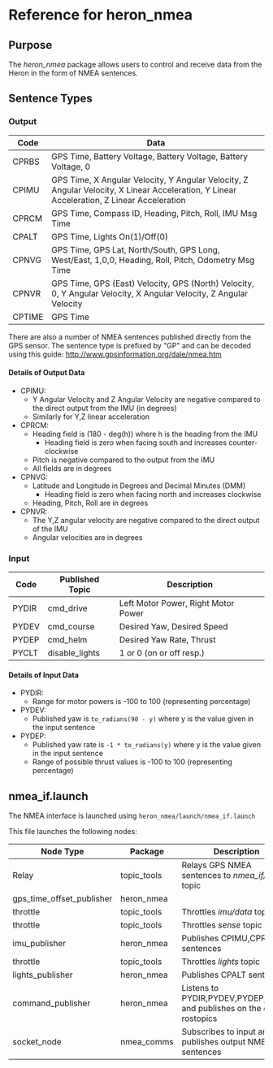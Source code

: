 # Reference for heron_nmea

## Purpose
The *heron_nmea* package allows users to control and receive data from the Heron in the form of NMEA sentences.

## Sentence Types

### Output
| Code | Data |
| --- | --- |
| CPRBS | GPS Time, Battery Voltage, Battery Voltage, Battery Voltage, 0 |
| CPIMU | GPS Time, X Angular Velocity, Y Angular Velocity, Z Angular Velocity, X Linear Acceleration, Y Linear Acceleration, Z Linear Acceleration |
| CPRCM | GPS Time, Compass ID, Heading, Pitch, Roll, IMU Msg Time |
| CPALT | GPS Time, Lights On(1)/Off(0) |
| CPNVG | GPS Time, GPS Lat, North/South, GPS Long, West/East, 1,0,0, Heading, Roll, Pitch, Odometry Msg Time |
| CPNVR | GPS Time, GPS (East) Velocity, GPS (North) Velocity, 0, Y Angular Velocity, X Angular Velocity, Z Angular Velocity |
| CPTIME | GPS Time |

There are also a number of NMEA sentences published directly from the GPS sensor. The sentence type is prefixed by "GP" and can be decoded using this guide: http://www.gpsinformation.org/dale/nmea.htm

#### Details of Output Data
- CPIMU:
  - Y Angular Velocity and Z Angular Velocity are negative compared to the direct output from the IMU (in degrees)
  - Similarly for Y,Z linear acceleration
- CPRCM:
  - Heading field is (180 - deg(h)) where h is the heading from the IMU
    - Heading field is zero when facing south and increases counter-clockwise
  - Pitch is negative compared to the output from the IMU
  - All fields are in degrees
- CPNVG:
  - Latitude and Longitude in Degrees and Decimal Minutes (DMM)
    - Heading field is zero when facing north and increases clockwise
  - Heading, Pitch, Roll are in degrees
- CPNVR:
  - The Y,Z angular velocity are negative compared to the direct output of the IMU
  - Angular velocities are in degrees

### Input
| Code | Published Topic | Description |
| --- | --- | --- |
| PYDIR | cmd_drive | Left Motor Power, Right Motor Power |
| PYDEV | cmd_course |  Desired Yaw, Desired Speed |
| PYDEP | cmd_helm | Desired Yaw Rate, Thrust |
| PYCLT | disable_lights | 1 or 0 (on or off resp.) |

#### Details of Input Data
- PYDIR:
  - Range for motor powers is -100 to 100 (representing percentage)
- PYDEV:
  - Published yaw is ```to_radians(90 - y)``` where y is the value given in the input sentence
- PYDEP:
  - Published yaw rate is ```-1 * to_radians(y)``` where y is the value given in the input sentence
  - Range of possible thrust values is -100 to 100 (representing percentage)

## nmea_if.launch
The NMEA interface is launched using ```heron_nmea/launch/nmea_if.launch```

This file launches the following nodes:  

| Node Type | Package | Description |
| --- | --- | --- |
| Relay | topic_tools | Relays GPS NMEA sentences to *nmea_if/tx* topic |
| gps_time_offset_publisher | heron_nmea | |
| throttle | topic_tools | Throttles *imu/data* topic |
| throttle | topic_tools | Throttles *sense* topic
| imu_publisher | heron_nmea | Publishes CPIMU,CPRCM sentences |
| throttle | topic_tools | Throttles *lights* topic |
| lights_publisher | heron_nmea | Publishes CPALT sentences |
| command_publisher | heron_nmea | Listens to PYDIR,PYDEV,PYDEP,PYCLT and publishes on the correct rostopics |
| socket_node | nmea_comms | Subscribes to input and publishes output NMEA sentences |
